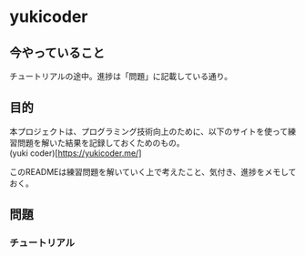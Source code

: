 # yukicoder

## 今やっていること
 チュートリアルの途中。進捗は「問題」に記載している通り。

## 目的

本プロジェクトは、プログラミング技術向上のために、以下のサイトを使って練習問題を解いた結果を記録しておくためのもの。  
(yuki coder)[https://yukicoder.me/]  
 
このREADMEは練習問題を解いていく上で考えたこと、気付き、進捗をメモしておく。
 
## 問題
### チュートリアル
　
